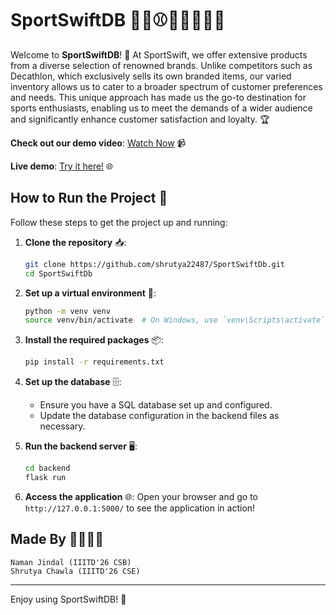 # SportSwiftDB 🏀🏈⚾🏉🎾🏑🏒🏸

Welcome to **SportSwiftDB**! 🌟 At SportSwift, we offer extensive products from a diverse selection of renowned brands. Unlike competitors such as Decathlon, which exclusively sells its own branded items, our varied inventory allows us to cater to a broader spectrum of customer preferences and needs. This unique approach has made us the go-to destination for sports enthusiasts, enabling us to meet the demands of a wider audience and significantly enhance customer satisfaction and loyalty. 🏆

**Check out our demo video**: [Watch Now](https://youtu.be/bJzdABS5jGU) 📹

**Live demo**: [Try it here!](http://shrutya.pythonanywhere.com/) 🌐


## How to Run the Project 🚀

Follow these steps to get the project up and running:

1. **Clone the repository** 📥:
    ```bash
    git clone https://github.com/shrutya22487/SportSwiftDb.git
    cd SportSwiftDb
    ```

2. **Set up a virtual environment** 🐍:
    ```bash
    python -m venv venv
    source venv/bin/activate  # On Windows, use `venv\Scripts\activate`
    ```

3. **Install the required packages** 📦:
    ```bash
    pip install -r requirements.txt
    ```

4. **Set up the database** 🗄️:
    - Ensure you have a SQL database set up and configured.
    - Update the database configuration in the backend files as necessary.

5. **Run the backend server** 🖥️:
    ```bash
    cd backend
    flask run
    ```

6. **Access the application** 🌐:
    Open your browser and go to `http://127.0.0.1:5000/` to see the application in action!


## Made By 👨‍💻👩‍💻

    Naman Jindal (IIITD'26 CSB) 
    Shrutya Chawla (IIITD'26 CSE)  

---

Enjoy using SportSwiftDB! 🏅


